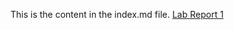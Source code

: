 This is the content in the index.md file.
[Lab Report 1](https://github.com/jtran-9/cse15l-lab-reports/blob/main/Lab1.md)
